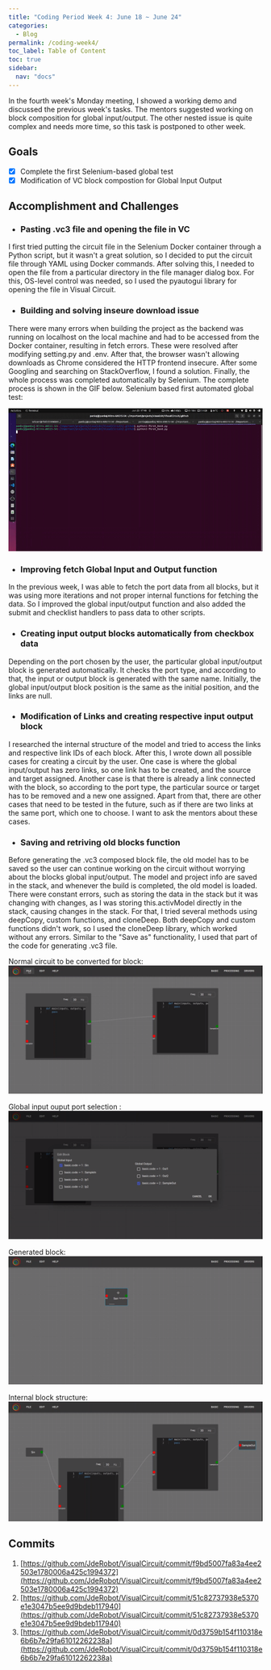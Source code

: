 ```yaml
---
title: "Coding Period Week 4: June 18 ~ June 24"
categories:
  - Blog
permalink: /coding-week4/
toc_label: Table of Content
toc: true
sidebar:
  nav: "docs"
---
```


In the fourth week's Monday meeting, I showed a working demo and discussed the previous week's tasks. The mentors suggested working on block composition for global input/output. The other nested issue is quite complex and needs more time, so this task is postponed to other week.
## Goals
- [x] Complete the first Selenium-based global test
- [x] Modification of VC block compostion for Global Input Output

## Accomplishment and Challenges

* ### Pasting .vc3 file and opening the file in VC
I first tried putting the circuit file in the Selenium Docker container through a Python script, but it wasn't a great solution, so I decided to put the circuit file through YAML using Docker commands. After solving this, I needed to open the file from a particular directory in the file manager dialog box. For this, OS-level control was needed, so I used the pyautogui library for opening the file in Visual Circuit.

* ### Building and solving inseure download issue
There were many errors when building the project as the backend was running on localhost on the local machine and had to be accessed from the Docker container, resulting in fetch errors. These were resolved after modifying setting.py and .env. After that, the browser wasn't allowing downloads as Chrome considered the HTTP frontend insecure. After some Googling and searching on StackOverflow, I found a solution. Finally, the whole process was completed automatically by Selenium. The complete process is shown in the GIF below.
Selenium based first automated global test:

![](../assets/images/six.gif)

* ### Improving fetch Global Input and Output function
In the previous week, I was able to fetch the port data from all blocks, but it was using more iterations and not proper internal functions for fetching the data. So I improved the global input/output function and also added the submit and checklist handlers to pass data to other scripts.

* ### Creating input output blocks automatically from checkbox data
Depending on the port chosen by the user, the particular global input/output block is generated automatically. It checks the port type, and according to that, the input or output block is generated with the same name. Initially, the global input/output block position is the same as the initial position, and the links are null.


* ### Modification of Links and creating respective input output block
I researched the internal structure of the model and tried to access the links and respective link IDs of each block. After this, I wrote down all possible cases for creating a circuit by the user. One case is where the global input/output has zero links, so one link has to be created, and the source and target assigned. Another case is that there is already a link connected with the block, so according to the port type, the particular source or target has to be removed and a new one assigned. Apart from that, there are other cases that need to be tested in the future, such as if there are two links at the same port, which one to choose. I want to ask the mentors about these cases.

* ### Saving and retriving old blocks function
Before generating the .vc3 composed block file, the old model has to be saved so the user can continue working on the circuit without worrying about the blocks global input/output. The model and project info are saved in the stack, and whenever the build is completed, the old model is loaded. There were constant errors, such as storing the data in the stack but it was changing with changes, as I was storing this.activModel directly in the stack, causing changes in the stack. For that, I tried several methods using deepCopy, custom functions, and cloneDeep. Both deepCopy and custom functions didn't work, so I used the cloneDeep library, which worked without any errors. Similar to the "Save as" functionality, I used that part of the code for generating .vc3 file.


Normal circuit to be converted for block:
![](../assets/images/eight.png)

Global input ouput port selection :
![](../assets/images/nine.png)

Generated block:
![](../assets/images/seven.png)

Internal block structure:
![](../assets/images/ten.png)


## Commits
1. [https://github.com/JdeRobot/VisualCircuit/commit/f9bd5007fa83a4ee2503e1780006a425c1994372](https://github.com/JdeRobot/VisualCircuit/commit/f9bd5007fa83a4ee2503e1780006a425c1994372)
2. [https://github.com/JdeRobot/VisualCircuit/commit/51c82737938e5370e1e3047b5ee9d9bdeb117940](https://github.com/JdeRobot/VisualCircuit/commit/51c82737938e5370e1e3047b5ee9d9bdeb117940)
3. [https://github.com/JdeRobot/VisualCircuit/commit/0d3759b154f110318e6b6b7e29fa61012262238a](https://github.com/JdeRobot/VisualCircuit/commit/0d3759b154f110318e6b6b7e29fa61012262238a)

